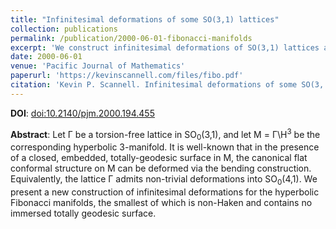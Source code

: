 ```yaml
---
title: "Infinitesimal deformations of some SO(3,1) lattices"
collection: publications
permalink: /publication/2000-06-01-fibonacci-manifolds
excerpt: 'We construct infinitesimal deformations of SO(3,1) lattices arising from the so-called hyperbolic Fibonacci manifolds when embedded in SO(4,1).'
date: 2000-06-01
venue: 'Pacific Journal of Mathematics'
paperurl: 'https://kevinscannell.com/files/fibo.pdf'
citation: 'Kevin P. Scannell. Infinitesimal deformations of some SO(3, 1) lattices. <i>Pacific Journal of Mathematics</i>, 194(2):455–464, 2000.'
---
```


**DOI**: [doi:10.2140/pjm.2000.194.455](http://dx.doi.org/10.2140/pjm.2000.194.455)

**Abstract**: Let Γ be a torsion-free lattice in SO<sub>0</sub>(3,1), and let M = Γ\H<sup>3</sup> be the corresponding hyperbolic 3-manifold. It is well-known that in the presence of a closed, embedded, totally-geodesic surface in M, the canonical flat conformal structure on M can be deformed via the bending construction. Equivalently, the lattice Γ admits non-trivial deformations into SO<sub>0</sub>(4,1). We present a new construction of infinitesimal deformations for the hyperbolic Fibonacci manifolds, the smallest of which is non-Haken and contains no immersed totally geodesic surface.
